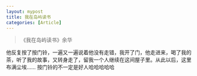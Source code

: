 ```yaml
---
layout: mypost
title: 我在岛屿读书
categories: [Article]
---
```


> 《我在岛屿读书》余华

他反复按了按门铃，一遍又一遍说着他没有走错，我开了门，他走进来，喝了我的茶，听了我的故事，又转身走了，留我一个人继续在这间屋子里。从此以后，这里布满尘埃......
按门铃的不一定是好人哈哈哈哈哈
